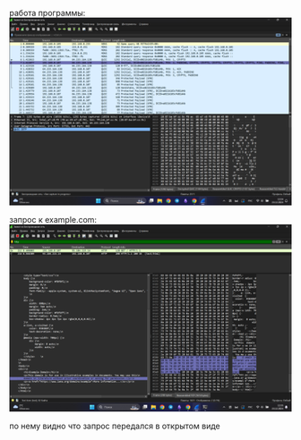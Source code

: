 
работа программы:
![](images/image-1.png)


запрос к example.com:
![](images/image.png)

по нему видно что запрос передался в открытом виде